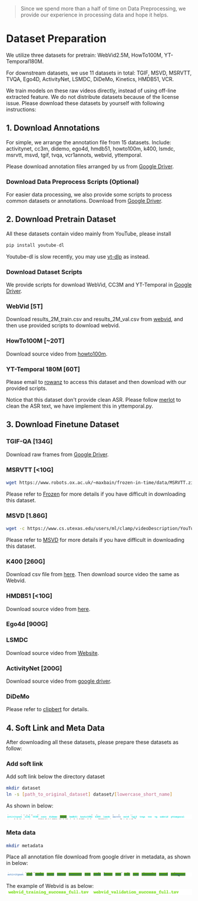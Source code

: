> Since we spend more than a half of time on Data Preprocessing, we provide our experience in processing data and hope it helps.


# Dataset Preparation
We utilize three datasets for pretrain: WebVid2.5M, HowTo100M, YT-Temporal180M.

For downstream datasets, we use 11 datasets in total: TGIF, MSVD, MSRVTT, TVQA, Ego4D, ActivityNet, LSMDC, DiDeMo, Kinetics, HMDB51, VCR.

We train models on these raw videos directly, instead of using off-line extracted feature.
We do not distribute datasets because of the license issue.
Please download these datasets by yourself with following instructions:


## 1. Download Annotations
For simple, we arrange the annotation file from 15 datasets. Include:
activitynet, cc3m, didemo, ego4d, hmdb51, howto100m, k400, lsmdc, msrvtt, msvd, tgif, tvqa, vcr1annots, webvid, yttemporal.

Please download annotation files arranged by us from [Google Driver](https://drive.google.com/drive/folders/1nXdcVzvA8CoeShk6PhzM8bd0uzCfARXI?usp=sharing).


### Download Data Preprocess Scripts (Optional)
For easier data processing, we also provide some scripts to process common datasets or annotations.
Download from [Google Driver](https://drive.google.com/drive/folders/1AuAONoGrUs-ltvc3JXXzu6qv7yOdImRX?usp=sharing).

## 2. Download Pretrain Dataset
All these datasets contain video mainly from YouTube, please install
```python
pip install youtube-dl
```

Youtube-dl is slow recently, you may use [yt-dlp](https://github.com/yt-dlp/yt-dlp) as instead.


### Download Dataset Scripts
We provide scripts for download WebVid, CC3M and YT-Temporal in
[Google Driver](https://drive.google.com/drive/folders/12uizpMbjX1Uw7XA5asBy6xbHC-RAVrmd?usp=sharing).



### WebVid [5T]
Download results_2M_train.csv and results_2M_val.csv from [webvid](https://github.com/m-bain/webvid), and then use provided scripts to download webvid.

### HowTo100M [~20T]
Download source video from [howto100m](https://www.di.ens.fr/willow/research/howto100m/).

### YT-Temporal 180M [60T]

Please email to [rowanz](https://github.com/rowanz/merlot/tree/main/data) to access this dataset and then download with our provided scripts.

Notice that this dataset don't provide clean ASR. 
Please follow [merlot](https://github.com/rowanz/merlot/blob/main/data/process.py) to clean the ASR text, we have implement this in yttemporal.py.


## 3. Download Finetune Dataset


### TGIF-QA [134G]
Download raw frames from [Google Driver](https://drive.google.com/file/d/11wdvsTYIPcSTRMVry1tufILiNE4aAMp5/view?usp=sharing).

### MSRVTT [<10G]

```bash
wget https://www.robots.ox.ac.uk/~maxbain/frozen-in-time/data/MSRVTT.zip -P data; unzip data/MSRVTT.zip
```
Please refer to [Frozen](https://github.com/m-bain/frozen-in-time) for more details if you have difficult in downloading this dataset.

### MSVD [1.86G]

```bash
wget -c https://www.cs.utexas.edu/users/ml/clamp/videoDescription/YouTubeClips.tar
```
Please refer to [MSVD](https://www.cs.utexas.edu/users/ml/clamp/videoDescription/) for more details if you have difficult in downloading this dataset.

### K400 [260G]
Download csv file from [here](https://deepmind.com/research/open-source/kinetics).
Then download source video the same as Webvid.

### HMDB51 [<10G]

Download source video from [here](https://serre-lab.clps.brown.edu/resource/hmdb-a-large-human-motion-database/).

### Ego4d [900G]

### LSMDC
Download source video from [Website](https://sites.google.com/site/describingmovies/).

### ActivityNet [200G]

Download source video from [google driver](https://drive.google.com/file/d/12YOTnPc4zCwum_R9CSpZAI9ppAei8KMG/view?usp=sharing).

### DiDeMo

Please refer to [clipbert](https://github.com/jayleicn/ClipBERT/blob/main/scripts/download_didemo.sh) for details.

## 4. Soft Link and Meta Data

After downloading all these datasets, please prepare these datasets as follow:

### Add soft link
Add soft link below the directory dataset
```bash
mkdir dataset
ln -s [path_to_original_dataset] dataset/[lowercase_short_name]
```
As shown in below:

![Datasets](figures/dataset.png)

### Meta data
```bash
mkdir metadata
```
Place all annotation file download from google driver in metadata, as shown in below:

![Datasets](figures/metadata.png)

The example of Webvid is as below:
![Datasets](figures/webvid.png)